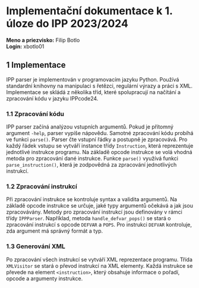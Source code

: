 # Implementační dokumentace k 1. úloze do IPP 2023/2024

**Meno a priezvisko:** Filip Botlo  
**Login:** xbotlo01

## 1 Implementace

IPP parser je implementován v programovacím jazyku Python. Používá standardní knihovny na manipulaci s řetězci, regulární výrazy a práci s XML. Implementace se skládá z několika tříd, které spolupracují na načítání a zpracování kódu v jazyku IPPcode24.

### 1.1 Zpracování kódu

IPP parser začíná analýzou vstupních argumentů. Pokud je přítomný argument `-help`, parser vypíše nápovědu. Samotné zpracování kódu probíhá ve funkci `parse()`. Parser čte vstupní řádky a postupně je zpracovává. Pro každý řádek vstupu se vytváří instance třídy `Instruction`, která reprezentuje jednotlivé instrukce programu. Na základě opcode instrukce se volá vhodná metoda pro zpracování dané instrukce. Funkce `parse()` využívá funkci `parse_instruction()`, která je zodpovědná za zpracování jednotlivých instrukcí.

### 1.2 Zpracování instrukcí

Při zpracování instrukce se kontroluje syntax a validita argumentů. Na základě opcode instrukce se určuje, jaké typy argumentů očekává a jak jsou zpracovávány. Metody pro zpracování instrukcí jsou definovány v rámci třídy `IPPParser`. Například, metoda `handle_defvar_pops()` se stará o zpracování instrukcí s opcode `DEFVAR` a `POPS`. Pro instrukci `DEFVAR` kontroluje, zda argument má správný formát a typ.

### 1.3 Generování XML

Po zpracování všech instrukcí se vytváří XML reprezentace programu. Třída `XMLVisitor` se stará o převod instrukcí na XML elementy. Každá instrukce se převede na element `<instruction>`, který obsahuje informace o pořadí, opcode a argumenty instrukce.


